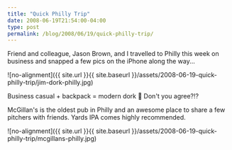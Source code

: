 ```yaml
---
title: "Quick Philly Trip"
date: 2008-06-19T21:54:00-04:00
type: post
permalink: /blog/2008/06/19/quick-philly-trip/
---
```

Friend and colleague, Jason Brown, and I travelled to Philly this week on business and snapped a few pics on the iPhone along the way...

![no-alignment]({{ site.url }}{{ site.baseurl }}/assets/2008-06-19-quick-philly-trip/jim-dork-philly.jpg)

Business casual + backpack = modern dork 🙂 Don't you agree?!?

McGillan's is the oldest pub in Philly and an awesome place to share a few pitchers with friends. Yards IPA comes highly recommended.

![no-alignment]({{ site.url }}{{ site.baseurl }}/assets/2008-06-19-quick-philly-trip/mcgillans-philly.jpg)
